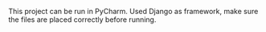 This project can be run in PyCharm. Used Django as framework, make sure the files are placed correctly before running.
